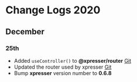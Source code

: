 # Change Logs 2020

## December

### 25th

- Added `useController()` to **@xpresser/router**
  [Git](https://github.com/xpresserjs/router/blob/fb2a84a4a054f30ed02d81f8610060d8504e7b5a/index.ts#L483)
- Updated the router used by xpresser 
  [Git](https://github.com/xpresserjs/framework/commit/ca24679b55223195824df6706b04474fa479956c)
- Bump **xpresser** version number to **0.6.8** 